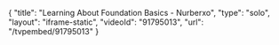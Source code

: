 {
    "title": "Learning About Foundation Basics - Nurberxo",
    "type": "solo",
    "layout": "iframe-static",
    "videoId": "91795013",
    "url": "\/tvpembed\/91795013"
}